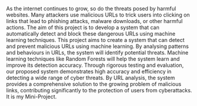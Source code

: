As the internet continues to grow, so do the threats posed by harmful websites. Many attackers use malicious URLs to trick users into clicking on links that lead to phishing attacks, malware downloads, or other harmful actions. The aim of this project is to develop a system that can automatically detect and block these dangerous URLs using machine learning techniques. This project aims to create a system that can detect and prevent malicious URLs using machine learning. By analysing patterns and behaviours in URLs, the system will identify potential threats. Machine learning techniques like Random Forests will help the system learn and improve its detection accuracy. Through rigorous testing and evaluation, our proposed system demonstrates high accuracy and efficiency in detecting a wide range of cyber threats. By URL analysis, the system provides a comprehensive solution to the growing problem of malicious links, contributing significantly to the protection of users from cyberattacks.
<br>
It is my Mini-Project.
